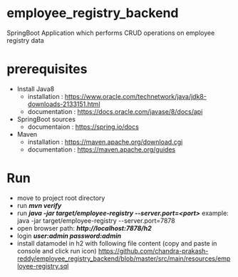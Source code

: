 # employee_registry_backend
SpringBoot Application which  performs CRUD operations on employee registry data

# prerequisites # 
   * Install Java8
      * installation  : https://www.oracle.com/technetwork/java/jdk8-downloads-2133151.html
      * documentation : https://docs.oracle.com/javase/8/docs/api
   * SpringBoot sources
      * documentaion : https://spring.io/docs
   * Maven
      * installation  : https://maven.apache.org/download.cgi
      * documentation : https://maven.apache.org/guides


# Run #
   * move to project root directory
   * run ***mvn verify*** 
   * run ***java -jar target/employee-registry --server.port=<port\>***
        example: java -jar target/employee-registry --server.port=7878
   * open browser path: ***http://localhost:7878/h2***
   * login ***user:admin  password:admin***
   * install datamodel in h2 with following file content (copy and paste in console and click run icon)
        https://github.com/chandra-prakash-reddy/employee_registry_backend/blob/master/src/main/resources/employee-registry.sql
  
  
